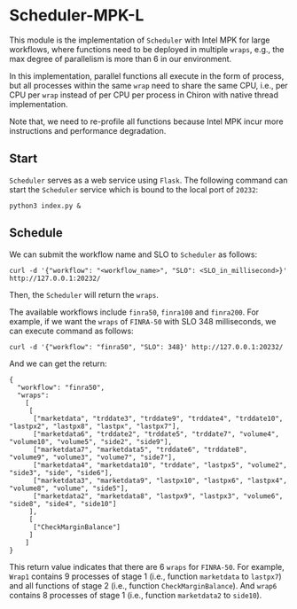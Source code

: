 # Scheduler-MPK-L

This module is the implementation of `Scheduler` with Intel MPK for large workflows, where functions need to be deployed in multiple `wraps`, e.g., the max degree of parallelism is more than 6 in our environment.

In this implementation, parallel functions all execute in the form of process, but all processes within the same `wrap` need to share the same CPU, i.e., per CPU per `wrap` instead of per CPU per process in Chiron with native thread implementation.

Note that, we need to re-profile all functions because Intel MPK incur more instructions and performance degradation.

## Start
`Scheduler` serves as a web service using `Flask`. The following command can start the `Scheduler` service which is bound to the local port of `20232`:
```
python3 index.py &
```

## Schedule
We can submit the workflow name and SLO to `Scheduler` as follows:
```
curl -d '{"workflow": "<workflow_name>", "SLO": <SLO_in_millisecond>}' http://127.0.0.1:20232/
```
Then, the `Scheduler` will return the `wraps`.

The available workflows include `finra50`, `finra100` and `finra200`.
For example, if we want the `wraps` of `FINRA-50` with SLO 348 milliseconds, we can execute command as follows:
```
curl -d '{"workflow": "finra50", "SLO": 348}' http://127.0.0.1:20232/
```
And we can get the return:
```
{
  "workflow": "finra50", 
  "wraps": 
    [
     [
      ["marketdata", "trddate3", "trddate9", "trddate4", "trddate10", "lastpx2", "lastpx8", "lastpx", "lastpx7"], 
      ["marketdata6", "trddate2", "trddate5", "trddate7", "volume4", "volume10", "volume5", "side2", "side9"], 
      ["marketdata7", "marketdata5", "trddate6", "trddate8", "volume9", "volume3", "volume7", "side7"], 
      ["marketdata4", "marketdata10", "trddate", "lastpx5", "volume2", "side3", "side", "side6"], 
      ["marketdata3", "marketdata9", "lastpx10", "lastpx6", "lastpx4", "volume8", "volume", "side5"], 
      ["marketdata2", "marketdata8", "lastpx9", "lastpx3", "volume6", "side8", "side4", "side10"]
     ], 
     [
      ["CheckMarginBalance"]
     ]
    ]
}
```
This return value indicates that there are 6 `wraps` for `FINRA-50`. For example, `Wrap1` contains 9 processes of stage 1 (i.e., function `marketdata` to `lastpx7`) and all functions of stage 2 (i.e., function `CheckMarginBalance`). And `wrap6` contains 8 processes of stage 1 (i.e., function `marketdata2` to `side10`).